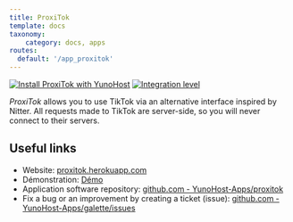 ```yaml
---
title: ProxiTok
template: docs
taxonomy:
    category: docs, apps
routes:
  default: '/app_proxitok'
---
```


[![Install ProxiTok with YunoHost](https://install-app.yunohost.org/install-with-yunohost.svg)](https://install-app.yunohost.org/?app=proxitok) [![Integration level](https://dash.yunohost.org/integration/proxitok.svg)](https://dash.yunohost.org/appci/app/proxitok)

*ProxiTok* allows you to use TikTok via an alternative interface inspired by Nitter. All requests made to TikTok are server-side, so you will never connect to their servers.

## Useful links

+ Website: [proxitok.herokuapp.com](https://proxitok.herokuapp.com/)
+ Démonstration: [Démo](https://proxitok.herokuapp.com/)
+ Application software repository: [github.com - YunoHost-Apps/proxitok](https://github.com/YunoHost-Apps/proxitok_ynh)
+ Fix a bug or an improvement by creating a ticket (issue): [github.com - YunoHost-Apps/galette/issues](https://github.com/YunoHost-Apps/proxitok_ynh/issues)
